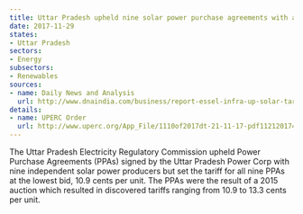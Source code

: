 ```yaml
---
title: Uttar Pradesh upheld nine solar power purchase agreements with a fixed tariff
date: 2017-11-29
states:
- Uttar Pradesh
sectors:
- Energy
subsectors:
- Renewables
sources:
- name: Daily News and Analysis
  url: http://www.dnaindia.com/business/report-essel-infra-up-solar-tariff-gets-regulator-s-ok-others-to-match-bid-2562690
details:
- name: UPERC Order
  url: http://www.uperc.org/App_File/1110of2017dt-21-11-17-pdf1121201740050PM.pdf
---
```


The Uttar Pradesh Electricity Regulatory Commission upheld Power Purchase Agreements (PPAs) signed by the Uttar Pradesh Power Corp with nine independent solar power producers but set the tariff for all nine PPAs at the lowest bid, 10.9 cents per unit. The PPAs were the result of a 2015 auction which resulted in discovered tariffs ranging from 10.9 to 13.3 cents per unit.
